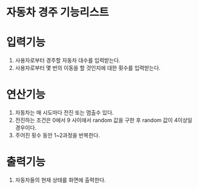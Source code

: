 자동차 경주 기능리스트
====
# 입력기능
1. 사용자로부터 경주할 자동차 대수를 입력받는다.
2. 사용자로부터 몇 번의 이동을 할 것인지에 대한 횟수를 입력받는다.

# 연산기능
1. 자동차는 매 시도마다 전진 또는 멈출수 있다.
2. 전진하는 조건은 0에서 9 사이에서 random 값을 구한 후 random 값이 4이상일 경우이다.
3. 주어진 횟수 동안 1~2과정을 반복한다.

# 출력기능
1. 자동차들의 현재 상태를 화면에 출력한다.
